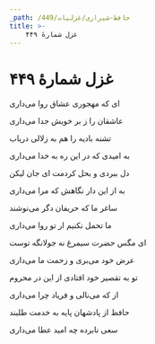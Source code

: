 ```yaml
---
_path: /حافظ-شیرازی/غزلیات/449
title: >-
    غزل شمارهٔ ۴۴۹
---
```

# غزل شمارهٔ ۴۴۹

<div class="b" id="bn1"><div class="m1"><p>ای که مهجوری عشاق روا می‌داری</p></div>
<div class="m2"><p>عاشقان را ز بر خویش جدا می‌داری</p></div></div>
<div class="b" id="bn2"><div class="m1"><p>تشنه بادیه را هم به زلالی دریاب</p></div>
<div class="m2"><p>به امیدی که در این ره به خدا می‌داری</p></div></div>
<div class="b" id="bn3"><div class="m1"><p>دل ببردی و بحل کردمت ای جان لیکن</p></div>
<div class="m2"><p>به از این دار نگاهش که مرا می‌داری</p></div></div>
<div class="b" id="bn4"><div class="m1"><p>ساغر ما که حریفان دگر می‌نوشند</p></div>
<div class="m2"><p>ما تحمل نکنیم ار تو روا می‌داری</p></div></div>
<div class="b" id="bn5"><div class="m1"><p>ای مگس حضرت سیمرغ نه جولانگه توست</p></div>
<div class="m2"><p>عرض خود می‌بری و زحمت ما می‌داری</p></div></div>
<div class="b" id="bn6"><div class="m1"><p>تو به تقصیر خود افتادی از این در محروم</p></div>
<div class="m2"><p>از که می‌نالی و فریاد چرا می‌داری</p></div></div>
<div class="b" id="bn7"><div class="m1"><p>حافظ از پادشهان پایه به خدمت طلبند</p></div>
<div class="m2"><p>سعی نابرده چه امید عطا می‌داری</p></div></div>
